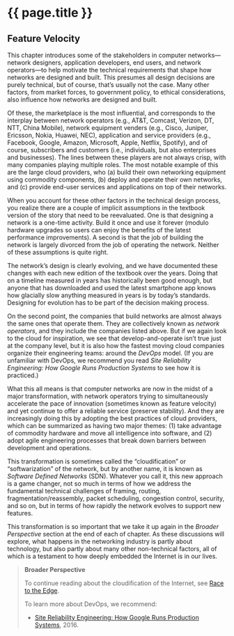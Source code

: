 # {{ page.title }}

## Feature Velocity

This chapter introduces some of the stakeholders in computer
networks—network designers, application developers, end users, and
network operators—to help motivate the technical requirements that
shape how networks are designed and built. This presumes all design
decisions are purely technical, but of course, that’s usually not the
case. Many other factors, from market forces, to government policy,
to ethical considerations, also influence how networks are designed
and built.

Of these, the marketplace is the most influential, and corresponds to
the interplay between network operators (e.g., AT&T, Comcast, Verizon,
DT, NTT, China Mobile), network equipment venders (e.g., Cisco,
Juniper, Ericsson, Nokia, Huawei, NEC), application and service
providers (e.g., Facebook, Google, Amazon, Microsoft, Apple, Netflix,
Spotify), and of course, subscribers and customers (i.e., individuals,
but also enterprises and businesses). The lines between these players
are not always crisp, with many companies playing multiple roles. The
most notable example of this are the large cloud providers, who (a)
build their own networking equipment using commodity components, (b)
deploy and operate their own networks, and (c) provide end-user
services and applications on top of their networks.

When you account for these other factors in the technical design
process, you realize there are a couple of implicit assumptions in the
textbook version of the story that need to be reevaluated. One is that
designing a network is a one-time activity. Build it once and use it
forever (modulo hardware upgrades so users can enjoy the benefits of
the latest performance improvements). A second is that the job of
building the network is largely divorced from the job of operating the
network. Neither of these assumptions is quite right.

The network’s design is clearly evolving, and we have documented these
changes with each new edition of the textbook over the years. Doing
that on a timeline measured in years has historically been good
enough, but anyone that has downloaded and used the latest smartphone
app knows how glacially slow anything measured in years is by today’s
standards. Designing for evolution has to be part of the decision
making process.

On the second point, the companies that build networks are almost
always the same ones that operate them. They are collectively known as
*network operators*, and they include the companies listed above. But
if we again look to the cloud for inspiration, we see that
develop-and-operate isn’t true just at the company level, but it is
also how the fastest moving cloud companies organize their engineering
teams: around the *DevOps* model. (If you are unfamiliar with DevOps,
we recommend you read *Site Reliability Engineering: How Google Runs
Production Systems* to see how it is practiced.)

What this all means is that computer networks are now in the midst of
a major transformation, with network operators trying to
simultaneously accelerate the pace of innovation (sometimes known as
feature velocity) and yet continue to offer a reliable service
(preserve stability). And they are increasingly doing this by adopting
the best practices of cloud providers, which can be summarized as
having two major themes: (1) take advantage of commodity hardware and
move all intelligence into software, and (2) adopt agile engineering
processes that break down barriers between development and operations.

This transformation is sometimes called the “cloudification” or
“softwarization” of the network, but by another name, it is known as
*Software Defined Networks* (SDN). Whatever you call it, this new
approach is a game changer, not so much in terms of how we address
the fundamental technical challenges of framing, routing,
fragmentation/reassembly, packet scheduling, congestion control,
security, and so on, but in terms of how rapidly the network evolves
to support new features.

This transformation is so important that we take it up again in the
*Broader Perspective* section at the end of each of chapter. As these
discussions will explore, what happens in the networking industry is
partly about technology, but also partly about many other
non-technical factors, all of which is a testament to how deeply
embedded the Internet is in our lives.

<!--- > [!NOTE|label:Broader Perspective] --->
> **Broader Perspective**
>
> To continue reading about the cloudification of the Internet, see
> [Race to the Edge](../direct/trend.md).
>
> To learn more about DevOps, we recommend:
> * [Site Reliability Engineering: How Google Runs Production Systems](https://www.amazon.com/Site-Reliability-Engineering-Production-Systems/dp/149192912X/ref=pd_bxgy_14_img_2/131-5109792-2268338?_encoding=UTF8&pd_rd_i=149192912X&pd_rd_r=4b77155f-234d-11e9-944e-278ce23a35b5&pd_rd_w=qIfxg&pd_rd_wg=12dE2&pf_rd_p=6725dbd6-9917-451d-beba-16af7874e407&pf_rd_r=5GN656H9VEG4WEVGB728&psc=1&refRID=5GN656H9VEG4WEVGB728), 2016.
